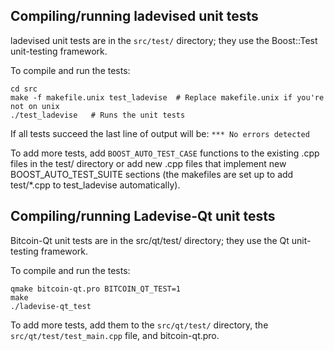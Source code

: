 Compiling/running ladevised unit tests
------------------------------------

ladevised unit tests are in the `src/test/` directory; they
use the Boost::Test unit-testing framework.

To compile and run the tests:

	cd src
	make -f makefile.unix test_ladevise  # Replace makefile.unix if you're not on unix
	./test_ladevise   # Runs the unit tests

If all tests succeed the last line of output will be:
`*** No errors detected`

To add more tests, add `BOOST_AUTO_TEST_CASE` functions to the existing
.cpp files in the test/ directory or add new .cpp files that
implement new BOOST_AUTO_TEST_SUITE sections (the makefiles are
set up to add test/*.cpp to test_ladevise automatically).


Compiling/running Ladevise-Qt unit tests
---------------------------------------

Bitcoin-Qt unit tests are in the src/qt/test/ directory; they
use the Qt unit-testing framework.

To compile and run the tests:

	qmake bitcoin-qt.pro BITCOIN_QT_TEST=1
	make
	./ladevise-qt_test

To add more tests, add them to the `src/qt/test/` directory,
the `src/qt/test/test_main.cpp` file, and bitcoin-qt.pro.
